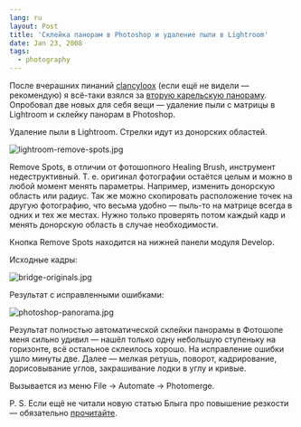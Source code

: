 ```yaml
---
lang: ru
layout: Post
title: 'Склейка панорам в Photoshop и удаление пыли в Lightroom'
date: Jan 23, 2008
tags:
  - photography
---
```


После вчерашних пинаний [clancyloox](http://clancyloox.livejournal.com/) (если ещё не видели — рекомендую) я всё-таки взялся за [вторую карельскую панораму](http://birdwatcher.ru/blog/1888/). Опробовал две новых для себя вещи — удаление пыли с матрицы в Lightroom и склейку панорам в Photoshop.

<!--more-->

Удаление пыли в Lightroom. Стрелки идут из донорских областей.

![lightroom-remove-spots.jpg](upload://lightroom-remove-spots.jpg)

Remove Spots, в отличии от фотошопного Healing Brush, инструмент недеструктивный. Т. е. оригинал фотографии остаётся целым и можно в любой момент менять параметры. Например, изменить донорскую область или радиус. Так же можно скопировать расположение точек на другую фотографию, что весьма удобно — пыль-то на матрице всегда в одних и тех же местах. Нужно только проверять потом каждый кадр и менять донорскую область в случае необходимости.

Кнопка Remove Spots находится на нижней панели модуля Develop.

Исходные кадры:

![bridge-originals.jpg](upload://bridge-originals.jpg)

Результат с исправленными ошибками:

![photoshop-panorama.jpg](upload://photoshop-panorama.jpg)

Результат полностью автоматической склейки панорамы в Фотошопе меня сильно удивил — нашёл только одну небольшую ступеньку на горизонте, всё остальное склеилось хорошо. На исправление ошибки ушло минуты две. Далее — мелкая ретушь, поворот, кадрирование, дорисовывание углов, закрашивание лодки в углу и кривые.

Вызывается из меню File → Automate → Photomerge.

P. S. Если ещё не читали новую статью Блыга про повышение резкости — обязательно [прочитайте](http://blyg.livejournal.com/55917.html).
